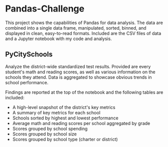 # Pandas-Challenge
This project shows the capabilities of Pandas for data analysis. The data are combined into a single data frame, manipulated, sorted, binned, and displayed in clean, easy-to-read formats. Included are the CSV files of data and a Jupyter notebook with my code and analysis. 

## PyCitySchools
Analyze the district-wide standardized test results. Provided are every student's math and reading scores, as well as various information on the schools they attend. Data is aggregated to showcase obvious trends in school performance.

Findings are reported at the top of the notebook and the following tables are included:
  * A high-level snapshot of the district's key metrics
  * A summary of key metrics for each school
  * Schools sorted by highest and lowest performance
  * Average math and reading scores per school aggregated by grade 
  * Scores grouped by school spending
  * Scores grouped by school size
  * Scores grouped by school type (charter or district)
